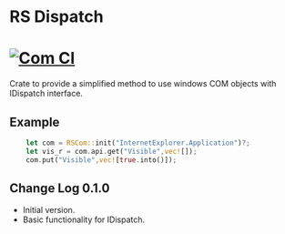 RS Dispatch
======
[![Com CI](https://github.com/LiorBuch/RS-Dispatch/actions/workflows/com.yml/badge.svg)](https://github.com/LiorBuch/RS-Dispatch/actions/workflows/com.yml)
======

Crate to provide a simplified method to use windows COM objects with IDispatch interface.

## Example

```rust
    let com = RSCom::init("InternetExplorer.Application")?;
    let vis_r = com.api.get("Visible",vec![]);
    com.put("Visible",vec![true.into()]);
```


## Change Log 0.1.0

- Initial version.
- Basic functionality for IDispatch.